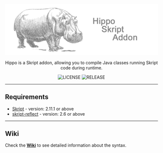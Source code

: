![HippoBanner](hippobanner.png)

<p align="center">Hippo is a Skript addon, allowing you to compile Java classes running Skript code during runtime.</p>

<p align="center">
    <img src="https://img.shields.io/github/license/pesekjak/hippo?style=for-the-badge&color=107185" alt="LICENSE">
    <img src="https://img.shields.io/github/v/release/pesekjak/hippo?style=for-the-badge&color=edb228" alt="RELEASE">
</p>

---

## Requirements
* [Skript](https://github.com/SkriptLang/Skript) - version: 2.11.1 or above
* [skript-reflect](https://github.com/SkriptLang/skript-reflect) - version: 2.6 or above

---

## Wiki
Check the [**Wiki**](https://github.com/Pesekjak/Hippo/wiki) to see detailed information about the syntax.